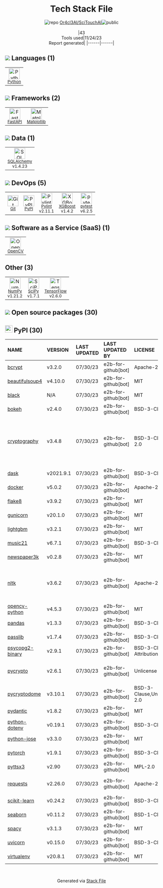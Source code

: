 <!--
--- Readme.md Snippet without images Start ---
## Tech Stack
Or4cl3AI/SciTouchAI is built on the following main stack:
- [Python](https://www.python.org) – Languages
- [OpenCV](http://opencv.org/) – Image Processing and Management
- [SQLAlchemy](http://www.sqlalchemy.org/) – Object Relational Mapper (ORM)
- [NumPy](http://www.numpy.org/) – Data Science Tools
- [Matplotlib](http://matplotlib.org) – Charting Libraries
- [SciPy](http://www.scipy.org) – Data Science Tools
- [pytest](http://pytest.org/latest/) – Testing Frameworks
- [TensorFlow](https://www.tensorflow.org) – Machine Learning Tools
- [Pylint](https://www.pylint.org/) – Code Review
- [XGBoost](https://xgboost.ai/) – Python Build Tools
- [FastAPI](https://fastapi.tiangolo.com/) – Microframeworks (Backend)

Full tech stack [here](/techstack.md)
--- Readme.md Snippet without images End ---

--- Readme.md Snippet with images Start ---
## Tech Stack
Or4cl3AI/SciTouchAI is built on the following main stack:
- <img width='25' height='25' src='https://img.stackshare.io/service/993/pUBY5pVj.png' alt='Python'/> [Python](https://www.python.org) – Languages
- <img width='25' height='25' src='https://img.stackshare.io/service/1293/opencv-logo-64x64.png' alt='OpenCV'/> [OpenCV](http://opencv.org/) – Image Processing and Management
- <img width='25' height='25' src='https://img.stackshare.io/service/1839/q5uAkmy7.png' alt='SQLAlchemy'/> [SQLAlchemy](http://www.sqlalchemy.org/) – Object Relational Mapper (ORM)
- <img width='25' height='25' src='https://img.stackshare.io/service/2179/default_332f874a2edb2686f578aa6389313efcea1eec41.png' alt='NumPy'/> [NumPy](http://www.numpy.org/) – Data Science Tools
- <img width='25' height='25' src='https://img.stackshare.io/service/2993/2DZC4KaA_400x400.jpg' alt='Matplotlib'/> [Matplotlib](http://matplotlib.org) – Charting Libraries
- <img width='25' height='25' src='https://img.stackshare.io/service/3303/scipyshiny_small.png' alt='SciPy'/> [SciPy](http://www.scipy.org) – Data Science Tools
- <img width='25' height='25' src='https://img.stackshare.io/service/4586/Lu99Qe0Z_400x400.png' alt='pytest'/> [pytest](http://pytest.org/latest/) – Testing Frameworks
- <img width='25' height='25' src='https://img.stackshare.io/service/4717/FtFnqC38_400x400.png' alt='TensorFlow'/> [TensorFlow](https://www.tensorflow.org) – Machine Learning Tools
- <img width='25' height='25' src='https://img.stackshare.io/service/4837/py.jpg' alt='Pylint'/> [Pylint](https://www.pylint.org/) – Code Review
- <img width='25' height='25' src='https://img.stackshare.io/service/9899/xgboost400.png' alt='XGBoost'/> [XGBoost](https://xgboost.ai/) – Python Build Tools
- <img width='25' height='25' src='https://img.stackshare.io/service/25014/default_f6ff39141b468e832d1bc59fc98a060df604d44d.png' alt='FastAPI'/> [FastAPI](https://fastapi.tiangolo.com/) – Microframeworks (Backend)

Full tech stack [here](/techstack.md)
--- Readme.md Snippet with images End ---
-->
<div align="center">

# Tech Stack File
![](https://img.stackshare.io/repo.svg "repo") [Or4cl3AI/SciTouchAI](https://github.com/Or4cl3AI/SciTouchAI)![](https://img.stackshare.io/public_badge.svg "public")
<br/><br/>
|43<br/>Tools used|11/24/23 <br/>Report generated|
|------|------|
</div>

## <img src='https://img.stackshare.io/languages.svg'/> Languages (1)
<table><tr>
  <td align='center'>
  <img width='36' height='36' src='https://img.stackshare.io/service/993/pUBY5pVj.png' alt='Python'>
  <br>
  <sub><a href="https://www.python.org">Python</a></sub>
  <br>
  <sub></sub>
</td>

</tr>
</table>

## <img src='https://img.stackshare.io/frameworks.svg'/> Frameworks (2)
<table><tr>
  <td align='center'>
  <img width='36' height='36' src='https://img.stackshare.io/service/25014/default_f6ff39141b468e832d1bc59fc98a060df604d44d.png' alt='FastAPI'>
  <br>
  <sub><a href="https://fastapi.tiangolo.com/">FastAPI</a></sub>
  <br>
  <sub></sub>
</td>

<td align='center'>
  <img width='36' height='36' src='https://img.stackshare.io/service/2993/2DZC4KaA_400x400.jpg' alt='Matplotlib'>
  <br>
  <sub><a href="http://matplotlib.org">Matplotlib</a></sub>
  <br>
  <sub></sub>
</td>

</tr>
</table>

## <img src='https://img.stackshare.io/databases.svg'/> Data (1)
<table><tr>
  <td align='center'>
  <img width='36' height='36' src='https://img.stackshare.io/service/1839/q5uAkmy7.png' alt='SQLAlchemy'>
  <br>
  <sub><a href="http://www.sqlalchemy.org/">SQLAlchemy</a></sub>
  <br>
  <sub>v1.4.23</sub>
</td>

</tr>
</table>

## <img src='https://img.stackshare.io/devops.svg'/> DevOps (5)
<table><tr>
  <td align='center'>
  <img width='36' height='36' src='https://img.stackshare.io/service/1046/git.png' alt='Git'>
  <br>
  <sub><a href="http://git-scm.com/">Git</a></sub>
  <br>
  <sub></sub>
</td>

<td align='center'>
  <img width='36' height='36' src='https://img.stackshare.io/service/12572/-RIWgodF_400x400.jpg' alt='PyPI'>
  <br>
  <sub><a href="https://pypi.org/">PyPI</a></sub>
  <br>
  <sub></sub>
</td>

<td align='center'>
  <img width='36' height='36' src='https://img.stackshare.io/service/4837/py.jpg' alt='Pylint'>
  <br>
  <sub><a href="https://www.pylint.org/">Pylint</a></sub>
  <br>
  <sub>v2.11.1</sub>
</td>

<td align='center'>
  <img width='36' height='36' src='https://img.stackshare.io/service/9899/xgboost400.png' alt='XGBoost'>
  <br>
  <sub><a href="https://xgboost.ai/">XGBoost</a></sub>
  <br>
  <sub>v1.4.2</sub>
</td>

<td align='center'>
  <img width='36' height='36' src='https://img.stackshare.io/service/4586/Lu99Qe0Z_400x400.png' alt='pytest'>
  <br>
  <sub><a href="http://pytest.org/latest/">pytest</a></sub>
  <br>
  <sub>v6.2.5</sub>
</td>

</tr>
</table>

## <img src='https://img.stackshare.io/saas.svg'/> Software as a Service (SaaS) (1)
<table><tr>
  <td align='center'>
  <img width='36' height='36' src='https://img.stackshare.io/service/1293/opencv-logo-64x64.png' alt='OpenCV'>
  <br>
  <sub><a href="http://opencv.org/">OpenCV</a></sub>
  <br>
  <sub></sub>
</td>

</tr>
</table>

## Other (3)
<table><tr>
  <td align='center'>
  <img width='36' height='36' src='https://img.stackshare.io/service/2179/default_332f874a2edb2686f578aa6389313efcea1eec41.png' alt='NumPy'>
  <br>
  <sub><a href="http://www.numpy.org/">NumPy</a></sub>
  <br>
  <sub>v1.21.2</sub>
</td>

<td align='center'>
  <img width='36' height='36' src='https://img.stackshare.io/service/3303/scipyshiny_small.png' alt='SciPy'>
  <br>
  <sub><a href="http://www.scipy.org">SciPy</a></sub>
  <br>
  <sub>v1.7.1</sub>
</td>

<td align='center'>
  <img width='36' height='36' src='https://img.stackshare.io/service/4717/FtFnqC38_400x400.png' alt='TensorFlow'>
  <br>
  <sub><a href="https://www.tensorflow.org">TensorFlow</a></sub>
  <br>
  <sub>v2.6.0</sub>
</td>

</tr>
</table>


## <img src='https://img.stackshare.io/group.svg' /> Open source packages (30)</h2>

## <img width='24' height='24' src='https://img.stackshare.io/service/12572/-RIWgodF_400x400.jpg'/> PyPI (30)

|NAME|VERSION|LAST UPDATED|LAST UPDATED BY|LICENSE|VULNERABILITIES|
|:------|:------|:------|:------|:------|:------|
|[bcrypt](https://pypi.org/bcrypt)|v3.2.0|07/30/23|e2b-for-github[bot] |Apache-2.0|N/A|
|[beautifulsoup4](https://pypi.org/beautifulsoup4)|v4.10.0|07/30/23|e2b-for-github[bot] |MIT|N/A|
|[black](https://pypi.org/black)|N/A|07/30/23|e2b-for-github[bot] |MIT|N/A|
|[bokeh](https://pypi.org/bokeh)|v2.4.0|07/30/23|e2b-for-github[bot] |BSD-3-Clause|N/A|
|[cryptography](https://pypi.org/cryptography)|v3.4.8|07/30/23|e2b-for-github[bot] |BSD-3-Clause,Apache-2.0|[CVE-2023-0286](https://github.com/advisories/GHSA-x4qr-2fvf-3mr5) (High)<br/>[CVE-2023-23931](https://github.com/advisories/GHSA-w7pp-m8wf-vj6r) (Moderate)<br/>[](https://github.com/advisories/GHSA-5cpq-8wj7-hf2v) (Low)<br/>[](https://github.com/advisories/GHSA-jm77-qphf-c4w8) (Low)<br/>[](https://github.com/advisories/GHSA-v8gr-m533-ghj9) (Low)|
|[dask](https://pypi.org/dask)|v2021.9.1|07/30/23|e2b-for-github[bot] |BSD-3-Clause|[CVE-2021-42343](https://github.com/advisories/GHSA-j8fq-86c5-5v2r) (Critical)|
|[docker](https://pypi.org/docker)|v5.0.2|07/30/23|e2b-for-github[bot] |Apache-2.0|N/A|
|[flake8](https://pypi.org/flake8)|v3.9.2|07/30/23|e2b-for-github[bot] |MIT|N/A|
|[gunicorn](https://pypi.org/gunicorn)|v20.1.0|07/30/23|e2b-for-github[bot] |MIT|N/A|
|[lightgbm](https://pypi.org/lightgbm)|v3.2.1|07/30/23|e2b-for-github[bot] |MIT|N/A|
|[music21](https://pypi.org/music21)|v6.7.1|07/30/23|e2b-for-github[bot] |BSD-3-Clause|N/A|
|[newspaper3k](https://pypi.org/newspaper3k)|v0.2.8|07/30/23|e2b-for-github[bot] |MIT|N/A|
|[nltk](https://pypi.org/nltk)|v3.6.2|07/30/23|e2b-for-github[bot] |Apache-2.0|[CVE-2021-43854](https://github.com/advisories/GHSA-f8m6-h2c7-8h9x) (High)<br/>[CVE-2021-3842](https://github.com/advisories/GHSA-rqjh-jp2r-59cj) (High)<br/>[CVE-2021-3828](https://github.com/advisories/GHSA-2ww3-fxvq-293j) (High)|
|[opencv-python](https://pypi.org/opencv-python)|v4.5.3|07/30/23|e2b-for-github[bot] |MIT|N/A|
|[pandas](https://pypi.org/pandas)|v1.3.3|07/30/23|e2b-for-github[bot] |BSD-3-Clause|N/A|
|[passlib](https://pypi.org/passlib)|v1.7.4|07/30/23|e2b-for-github[bot] |BSD-3-Clause|N/A|
|[psycopg2-binary](https://pypi.org/psycopg2-binary)|v2.9.1|07/30/23|e2b-for-github[bot] |BSD-3-Clause-Attribution|N/A|
|[pycrypto](https://pypi.org/pycrypto)|v2.6.1|07/30/23|e2b-for-github[bot] |Unlicense|[CVE-2013-7459](https://github.com/advisories/GHSA-cq27-v7xp-c356) (Critical)<br/>[CVE-2018-6594](https://github.com/advisories/GHSA-6528-wvf6-f6qg) (High)|
|[pycryptodome](https://pypi.org/pycryptodome)|v3.10.1|07/30/23|e2b-for-github[bot] |BSD-3-Clause,Unlicense,Apache-2.0|N/A|
|[pydantic](https://pypi.org/pydantic)|v1.8.2|07/30/23|e2b-for-github[bot] |MIT|N/A|
|[python-dotenv](https://pypi.org/python-dotenv)|v0.19.1|07/30/23|e2b-for-github[bot] |BSD-3-Clause|N/A|
|[python-jose](https://pypi.org/python-jose)|v3.3.0|07/30/23|e2b-for-github[bot] |MIT|N/A|
|[pytorch](https://pypi.org/pytorch)|v1.9.1|07/30/23|e2b-for-github[bot] |BSD-3-Clause|N/A|
|[pyttsx3](https://pypi.org/pyttsx3)|v2.90|07/30/23|e2b-for-github[bot] |MPL-2.0|N/A|
|[requests](https://pypi.org/requests)|v2.26.0|07/30/23|e2b-for-github[bot] |Apache-2.0|[CVE-2023-32681](https://github.com/advisories/GHSA-j8r2-6x86-q33q) (Moderate)|
|[scikit-learn](https://pypi.org/scikit-learn)|v0.24.2|07/30/23|e2b-for-github[bot] |BSD-3-Clause|N/A|
|[seaborn](https://pypi.org/seaborn)|v0.11.2|07/30/23|e2b-for-github[bot] |BSD-1-Clause|N/A|
|[spacy](https://pypi.org/spacy)|v3.1.3|07/30/23|e2b-for-github[bot] |MIT|N/A|
|[uvicorn](https://pypi.org/uvicorn)|v0.15.0|07/30/23|e2b-for-github[bot] |BSD-3-Clause|N/A|
|[virtualenv](https://pypi.org/virtualenv)|v20.8.1|07/30/23|e2b-for-github[bot] |MIT|N/A|

<br/>
<div align='center'>

Generated via [Stack File](https://github.com/marketplace/stack-file)
